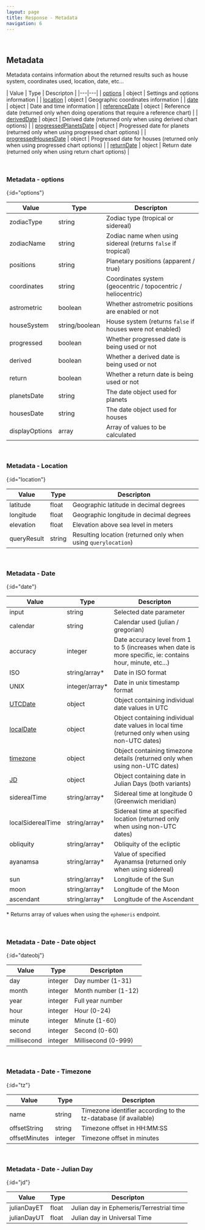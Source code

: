 ```yaml
---
layout: page
title: Response - Metadata
navigation: 6
---
```


<style>
	.inner a {
		color: royalblue;
		font-weight: bold;
	}
	.inner code {
		font-size: 100%;
	}
	.navigation li {
		padding: 0.3vh;
	}
	.sidebar {
		min-width: 300px;
	}
	.sidebar .sidebar-main {
	    height: calc(100% - 50px);
	    overflow-y: auto;
	}
	@media (max-width: 745px) {
		.sidebar .sidebar-main {
		    height: calc(100% - 320px);
		}
	}
</style>

<script>
	window.onload = function(){
		if (location.hash) {
			let target = location.hash;
			document.querySelector(".content").scroll({top:document.querySelector(target).offsetTop,behavior:"smooth"})
		}
	}
</script>

<br>

## Metadata

Metadata contains information about the returned results such as house system, coordinates used, location, date, etc...

| Value | Type | Descripton |
|---|---|
| [options](#options) | object | Settings and options information |
| [location](#location) | object | Geographic coordinates information |
| [date](#date) | object | Date and time information |
| [referenceDate](#date) | object | Reference date (returned only when doing operations that require a reference chart) |
| [derivedDate](#date) | object | Derived date (returned only when using derived chart options) |
| [progressedPlanetsDate](#date) | object | Progressed date for planets (returned only when using progressed chart options) |
| [progressedHousesDate](#date) | object | Progressed date for houses (returned only when using progressed chart options) |
| [returnDate](#date) | object | Return date (returned only when using return chart options) |

<br>

### Metadata - options
{:id="options"}

| Value | Type | Descripton |
|---|---|---|
| zodiacType | string | Zodiac type (tropical or sidereal) |
| zodiacName | string | Zodiac name when using sidereal (returns `false` if tropical) |
| positions | string | Planetary positions (apparent / true) |
| coordinates | string | Coordinates system (geocentric / topocentric / heliocentric) |
| astrometric | boolean | Whether astrometric positions are enabled or not |
| houseSystem | string/boolean | House system (returns `false` if houses were not enabled) |
| progressed | boolean | Whether progressed date is being used or not |
| derived | boolean | Whether a derived date is being used or not |
| return | boolean | Whether a return date is being used or not |
| planetsDate | string | The date object used for planets |
| housesDate | string | The date object used for houses |
| displayOptions | array | Array of values to be calculated |

<br>

### Metadata - Location
{:id="location"}

| Value | Type | Descripton |
|---|---|---|
| latitude | float | Geographic latitude in decimal degrees |
| longitude | float | Geographic longitude in decimal degrees |
| elevation | float | Elevation above sea level in meters |
| queryResult | string | Resulting location (returned only when using `querylocation`) |

<br>

### Metadata - Date
{:id="date"}

| Value | Type | Descripton |
|---|---|---|
| input | string | Selected date parameter |
| calendar | string | Calendar used (julian / gregorian) |
| accuracy | integer | Date accuracy level from 1 to 5 (increases when date is more specific, ie: contains hour, minute, etc...) |
| ISO | string/array* | Date in ISO format |
| UNIX | integer/array* | Date in unix timestamp format |
| [UTCDate](#dateobj) | object | Object containing individual date values in UTC |
| [localDate](#dateobj) | object | Object containing individual date values in local time (returned only when using non-UTC dates) |
| [timezone](#tz) | object | Object containing timezone details (returned only when using non-UTC dates) |
| [JD](#jd) | object | Object containing date in Julian Days (both variants) |
| siderealTime | string/array* | Sidereal time at longitude 0 (Greenwich meridian) |
| localSiderealTime | string/array* | Sidereal time at specified location (returned only when using non-UTC dates) |
| obliquity | string/array* | Obliquity of the ecliptic |
| ayanamsa | string/array* | Value of specified Ayanamsa (returned only when using sidereal) |
| sun | string/array* | Longitude of the Sun |
| moon | string/array* | Longitude of the Moon |
| ascendant | string/array* | Longitude of the Ascendant |

\* Returns array of values when using the `ephemeris` endpoint.

<br>

### Metadata - Date - Date object
{:id="dateobj"}

| Value | Type | Descripton |
|---|---|---|
| day | integer | Day number (1-31) |
| month | integer | Month number (1-12) |
| year | integer | Full year number |
| hour | integer | Hour (0-24) |
| minute | integer | Minute (1-60) |
| second | integer | Second (0-60) |
| millisecond | integer | Millisecond (0-999) |

<br>

### Metadata - Date - Timezone
{:id="tz"}

| Value | Type | Descripton |
|---|---|---|
| name | string | Timezone identifier according to the tz-database (if available) |
| offsetString | string | Timezone offset in HH:MM:SS |
| offsetMinutes | integer | Timezone offset in minutes |

<br>

### Metadata - Date - Julian Day
{:id="jd"}

| Value | Type | Descripton |
|---|---|---|
| julianDayET | float | Julian day in Ephemeris/Terrestrial time |
| julianDayUT | float | Julian day in Universal Time |

<br><br><br>
